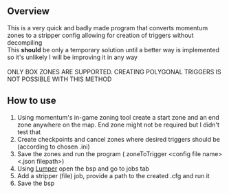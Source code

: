 ## Overview
This is a very quick and badly made program that converts momentum zones to a stripper config allowing for creation of triggers without decompiling<br>
This **should** be only a temporary solution until a better way is implemented so it's unlikely I will be improving it in any way<br><br>
ONLY BOX ZONES ARE SUPPORTED. CREATING POLYGONAL TRIGGERS IS NOT POSSIBLE WITH THIS METHOD

## How to use
1. Using momentum's in-game zoning tool create a start zone and an end zone anywhere on the map. End zone might not be required but I didn't test that
2. Create checkpoints and cancel zones where desired triggers should be (according to chosen .ini)
3. Save the zones and run the program ( zoneToTrigger \<config file name\> \<.json filepath\>)
4. Using [Lumper](https://github.com/momentum-mod/lumper) open the bsp and go to jobs tab
5. Add a stripper (file) job, provide a path to the created .cfg and run it
6. Save the bsp
